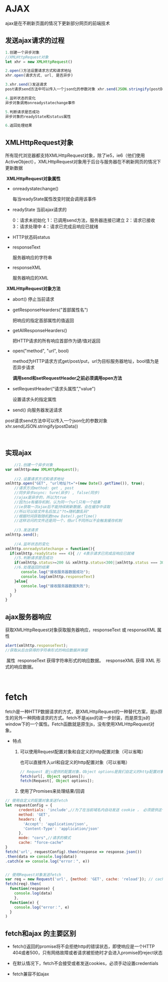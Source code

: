 # AJAX

ajax是在不刷新页面的情况下更新部分网页的前端技术

## 发送ajax请求的过程
```javascript
1.创建一个异步对象
//XMLHttpRequest对象
let xhr = new XMLHttpRequest()

2.open()方法设置请求方式和请求地址
xhr.open(请求方式, url, 是否异步)

3.xhr.send()发送请求
post请求send方法中可以传入一个json化的参数对象 xhr.send(JSON.stringify(postData))

4.监听状态的变化
异步对象调用onreadystatechange事件

5.判断请求是否成功
异步对象的readyState和status属性

6.返回处理结果
```



## XMLHttpRequest对象

所有现代浏览器都支持XMLHttpRequest对象，除了ie5，ie6（他们使用ActiveObject），XMLHttpRequest对象用于后台与服务器在不刷新网页的情况下更新数据

​    **XMLHttpRequest对象属性**

- onreadystatechange()

  每当readyState属性改变时就会调用该事件

  

- readyState  当前ajax请求的

  0：请求未初始化
  1：已调用send方法，服务器连接已建立
  2：请求已接收
  3：请求处理中
  4：请求已完成且响应已就绪

- HTTP状态码status

  

- responseText  

  服务器响应的字符串

  

- responseXML 

   服务器响应的XML



​	  **XMLHttpRequest对象方法**

- abort()   停止当前请求



- getResponseHearders("首部属性名")     

  把响应的指定首部属性的值返回



- getAllResponseHearders() 

   把HTTP请求的所有响应首部作为键/值对返回



- open("method", "url", bool)   

  method为HTTP请求方式get/post/put，url为目标服务器地址，bool值为是否异步请求

  **调用send和setRequestHeader之前必须调用open方法**

  

- setRequestHeader(“请求头属性”,"value")    

  设置请求头的指定属性

  

- send()        向服务器发送请求

post请求send方法中可以传入一个json化的参数对象 xhr.send(JSON.stringify(postData))

​    

## 实现ajax
```javascript
    //1.创建一个异步对象
var xmlhttp=new XMLHttpRequest();
    
    //2.设置请求方式和请求地址
xmlhttp.open("GET", "url地址?t="+(new Date().getTime()), true);
    //请求方式method: get , post
    //同步异步async: ture(异步) , false(同步)
    //ajax是异步的，所以为true
    //因为ie有缓存机制，认为同一个url只有一个结果
    //ie获取一次ajax后不能持续刷新数据，会在缓存中读取
    //所以可以给文件名后加上"?t=随机数乱码"
    //根据时间获取随机数new Date().getTime()
    //这样访问的文件还是同一个，但url不同所以不会触发缓存机制
    
    //3.发送请求
xmlhttp.send();
    
    //4.监听状态的变化
xmlhttp.onreadystatechange = function(){
  if(xmlhttp.readyState === 4){ // 4表示请求已完成且响应已就绪
    //5.判断请求是否成功
    if(xmlhttp.status>=200 && xmlhttp.status<300||xmlhttp.status === 304){
    //6.处理返回的结果
       console.log("接收服务器数据成功");
       console.log(xmlhttp.responseText)
    }else{
       console.log("接收服务器数据失败");
    }
  }
}
```



## ajax服务器响应

获取XMLHttpRequest对象获取服务器响应，responseText 或 responseXML 属性

```javascript
alert(xmlhttp.responseText);
//获取从后台获得的字符串形式的响应数据并弹窗
```

​    属性
​    responseText	获得字符串形式的响应数据。
​    responseXML	    获得 XML 形式的响应数据。


​    



# fetch

fetch是一种HTTP数据请求的方式，是XMLHttpRequest的一种替代方案，是js原生的另外一种网络请求的方式。fetch不是ajax的进一步封装，而是原生js的window下的一个属性。Fetch函数就是原生js，没有使用XMLHttpRequest对象。

- 特点

  1. 可以使用Request配置对象和自定义的http配置对象（可以省略）

     也可以直接传入url和自定义的http配置对象（可以省略）

     ```javascript
     // Request 是js提供的配置对象，Object options是我们自定义的http配置对象
     fetch(url[, Object options]);
     fetch(Request[, Object options]);
     ```

     

  2. 使用了Promises来处理结果/回调

  

```javascript
// 使用自定义的配置对象发送fetch
let requestConfig = {
      credentials: 'include',//为了在当前域名内自动发送 cookie ， 必须提供这个选项
      method: 'GET',
      headers: {
        'Accept': 'application/json',
        'Content-Type': 'application/json'
      },
      mode: "cors",//请求的模式
      cache: "force-cache"
}
fetch('url', requestConfig).then(response => response.json())
.then(data => console.log(data))
.catch(e => console.log("error：", e))


// 使用Request对象发送fetch
var req = new Request('url', {method: 'GET', cache: 'reload'}); // cache设置为不缓存响应的结果
fetch(req).then(
  function(response) {
  	console.log(data)
	},
  function(e) {
    console.log("error：", e)
  }
)
```







## fetch和ajax 的主要区别

- fetch()返回的promise将不会拒绝http的错误状态，即使响应是一个HTTP 404或者500，只有网络故障或者请求被拒绝时才会进入promise的reject状态

- 在默认情况下，fetch不会接受或者发送cookies，必须手动设置credentials
- fetch兼容不如ajax

